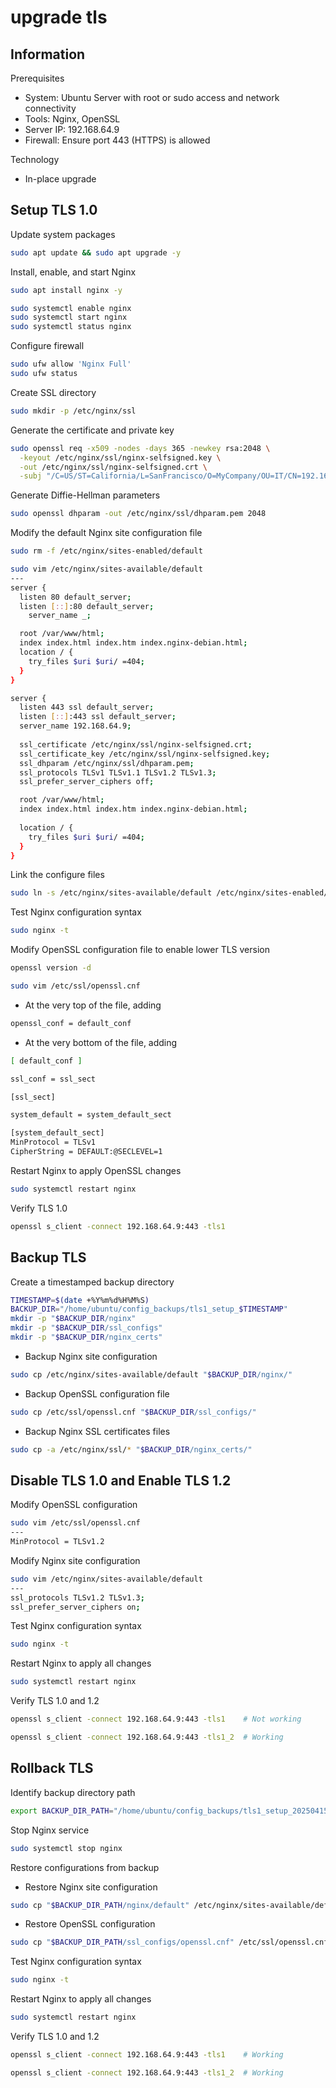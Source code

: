 # upgrade tls

## Information

Prerequisites

- System: Ubuntu Server with root or sudo access and network connectivity
- Tools: Nginx, OpenSSL
- Server IP: 192.168.64.9
- Firewall: Ensure port 443 (HTTPS) is allowed

Technology

- In-place upgrade

## Setup TLS 1.0

Update system packages

```bash
sudo apt update && sudo apt upgrade -y
```

Install, enable, and start Nginx

```bash
sudo apt install nginx -y

sudo systemctl enable nginx
sudo systemctl start nginx
sudo systemctl status nginx
```

Configure firewall

```bash
sudo ufw allow 'Nginx Full'
sudo ufw status
```

Create SSL directory

```bash
sudo mkdir -p /etc/nginx/ssl
```

Generate the certificate and private key

```bash
sudo openssl req -x509 -nodes -days 365 -newkey rsa:2048 \
  -keyout /etc/nginx/ssl/nginx-selfsigned.key \
  -out /etc/nginx/ssl/nginx-selfsigned.crt \
  -subj "/C=US/ST=California/L=SanFrancisco/O=MyCompany/OU=IT/CN=192.168.64.9"
```

Generate Diffie-Hellman parameters

```bash
sudo openssl dhparam -out /etc/nginx/ssl/dhparam.pem 2048
```

Modify the default Nginx site configuration file

```bash
sudo rm -f /etc/nginx/sites-enabled/default

sudo vim /etc/nginx/sites-available/default
---
server {
  listen 80 default_server;
  listen [::]:80 default_server;
    server_name _;

  root /var/www/html;
  index index.html index.htm index.nginx-debian.html;
  location / {
    try_files $uri $uri/ =404;
  }
}

server {
  listen 443 ssl default_server;
  listen [::]:443 ssl default_server;
  server_name 192.168.64.9;
  
  ssl_certificate /etc/nginx/ssl/nginx-selfsigned.crt;
  ssl_certificate_key /etc/nginx/ssl/nginx-selfsigned.key;
  ssl_dhparam /etc/nginx/ssl/dhparam.pem;
  ssl_protocols TLSv1 TLSv1.1 TLSv1.2 TLSv1.3;
  ssl_prefer_server_ciphers off;

  root /var/www/html;
  index index.html index.htm index.nginx-debian.html;
  
  location / {
    try_files $uri $uri/ =404;
  }
}
```

Link the configure files

```bash
sudo ln -s /etc/nginx/sites-available/default /etc/nginx/sites-enabled/default
```

Test Nginx configuration syntax

```bash
sudo nginx -t
```

Modify OpenSSL configuration file to enable lower TLS version

```bash
openssl version -d

sudo vim /etc/ssl/openssl.cnf
```

- At the very top of the file, adding

```bash
openssl_conf = default_conf
```

- At the very bottom of the file, adding

```bash
[ default_conf ]

ssl_conf = ssl_sect

[ssl_sect]

system_default = system_default_sect

[system_default_sect]
MinProtocol = TLSv1
CipherString = DEFAULT:@SECLEVEL=1
```

Restart Nginx to apply OpenSSL changes

```bash
sudo systemctl restart nginx
```

Verify TLS 1.0

```bash
openssl s_client -connect 192.168.64.9:443 -tls1
```

## Backup TLS

Create a timestamped backup directory

```bash
TIMESTAMP=$(date +%Y%m%d%H%M%S)
BACKUP_DIR="/home/ubuntu/config_backups/tls1_setup_$TIMESTAMP"
mkdir -p "$BACKUP_DIR/nginx"
mkdir -p "$BACKUP_DIR/ssl_configs"
mkdir -p "$BACKUP_DIR/nginx_certs"
```

- Backup Nginx site configuration

```bash
sudo cp /etc/nginx/sites-available/default "$BACKUP_DIR/nginx/"
```

- Backup OpenSSL configuration file

```bash
sudo cp /etc/ssl/openssl.cnf "$BACKUP_DIR/ssl_configs/"
```

- Backup Nginx SSL certificates files

```bash
sudo cp -a /etc/nginx/ssl/* "$BACKUP_DIR/nginx_certs/"
```

## Disable TLS 1.0 and Enable TLS 1.2

Modify OpenSSL configuration

```bash
sudo vim /etc/ssl/openssl.cnf
---
MinProtocol = TLSv1.2
```

Modify Nginx site configuration

```bash
sudo vim /etc/nginx/sites-available/default
---
ssl_protocols TLSv1.2 TLSv1.3;
ssl_prefer_server_ciphers on;
```

Test Nginx configuration syntax

```bash
sudo nginx -t
```

Restart Nginx to apply all changes

```bash
sudo systemctl restart nginx
```

Verify TLS 1.0 and 1.2

```bash
openssl s_client -connect 192.168.64.9:443 -tls1    # Not working

openssl s_client -connect 192.168.64.9:443 -tls1_2  # Working
```

## Rollback TLS

Identify backup directory path

```bash
export BACKUP_DIR_PATH="/home/ubuntu/config_backups/tls1_setup_20250415223857"
```

Stop Nginx service

```bash
sudo systemctl stop nginx
```

Restore configurations from backup

- Restore Nginx site configuration

```bash
sudo cp "$BACKUP_DIR_PATH/nginx/default" /etc/nginx/sites-available/default
```

- Restore OpenSSL configuration

```bash
sudo cp "$BACKUP_DIR_PATH/ssl_configs/openssl.cnf" /etc/ssl/openssl.cnf
```

Test Nginx configuration syntax

```bash
sudo nginx -t
```

Restart Nginx to apply all changes

```bash
sudo systemctl restart nginx
```

Verify TLS 1.0 and 1.2

```bash
openssl s_client -connect 192.168.64.9:443 -tls1    # Working

openssl s_client -connect 192.168.64.9:443 -tls1_2  # Working
